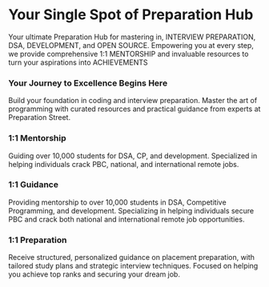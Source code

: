# Your Single Spot of Preparation Hub

Your ultimate Preparation Hub for mastering in, INTERVIEW PREPARATION, DSA, DEVELOPMENT, and OPEN SOURCE. Empowering you at every step, we provide comprehensive 1:1 MENTORSHIP and invaluable resources to turn your aspirations into ACHIEVEMENTS

### Your Journey to Excellence Begins Here
Build your foundation in coding and interview preparation. Master the art of programming with curated resources and practical guidance from experts at Preparation Street.

### 1:1 Mentorship
Guiding over 10,000 students for DSA, CP, and development. Specialized in helping individuals crack PBC, national, and international remote jobs.

### 1:1 Guidance
Providing mentorship to over 10,000 students in DSA, Competitive Programming, and development. Specializing in helping individuals secure PBC and crack both national and international remote job opportunities.

### 1:1 Preparation
Receive structured, personalized guidance on placement preparation, with tailored study plans and strategic interview techniques. Focused on helping you achieve top ranks and securing your dream job.
